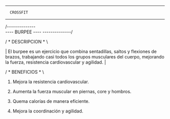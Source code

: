 ----------------------
      CROSSFIT
----------------------

/--------------\
---- BURPEE ----
\--------------/

/ * DESCRIPCION * \

| El burpee es un ejercicio que combina sentadillas, saltos y flexiones de brazos, trabajando casi todos los grupos musculares del cuerpo, mejorando la fuerza, resistencia cardiovascular y agilidad. |

/ * BENEFICIOS * \

1. Mejora la resistencia cardiovascular.

2. Aumenta la fuerza muscular en piernas, core y hombros.

3. Quema calorías de manera eficiente.

4. Mejora la coordinación y agilidad.